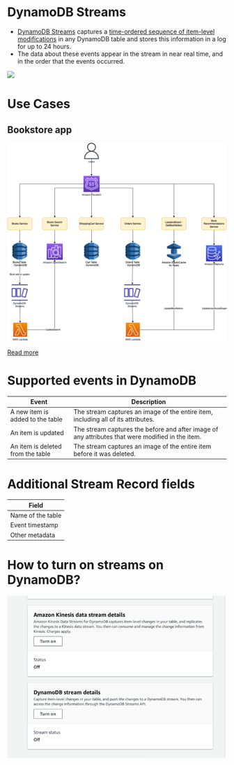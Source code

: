 # DynamoDB Streams
- [DynamoDB Streams](https://docs.aws.amazon.com/amazondynamodb/latest/developerguide/HowItWorks.CoreComponents.html#HowItWorks.CoreComponents.Streams) captures a [time-ordered sequence of item-level modifications](../../../3_Databases/5_DatabaseInternals/ChangeDataCapture/Readme.md) in any DynamoDB table and stores this information in a log for up to 24 hours. 
- The data about these events appear in the stream in near real time, and in the order that the events occurred.

![](https://docs.aws.amazon.com/images/amazondynamodb/latest/developerguide/images/HowItWorksStreams.png)

# Use Cases

## Bookstore app

![](../../../0_HLDUseCasesProblems/AWS_BookStoreSampleApp/AWS-Bookstore-Demo-App.png)

[Read more](../../../0_HLDUseCasesProblems/AWS_BookStoreSampleApp/Readme.md)

# Supported events in DynamoDB

| Event                             | Description                                                                                      |
|-----------------------------------|--------------------------------------------------------------------------------------------------|
| A new item is added to the table  | The stream captures an image of the entire item, including all of its attributes.                |
| An item is updated                | The stream captures the before and after image of any attributes that were modified in the item. |
| An item is deleted from the table | The stream captures an image of the entire item before it was deleted.                           |

# Additional Stream Record fields

| Field             |
|-------------------|
| Name of the table |
| Event timestamp   |
| Other metadata    |

# How to turn on streams on DynamoDB?

![img.png](assests/dynamo_strems.png)




